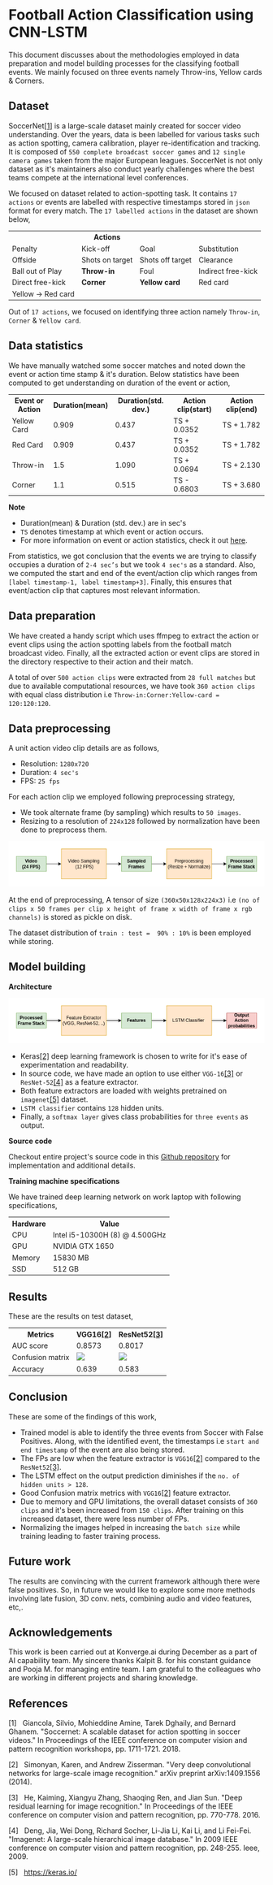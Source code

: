 # Football Action Classification using CNN-LSTM

This document discusses about the methodologies employed in data preparation and model building processes for the classifying football events. We mainly focused on three events namely Throw-ins, Yellow cards & Corners.

## Dataset

SoccerNet[[1]](#References) is a large-scale dataset mainly created for soccer video understanding. Over the years, data is been labelled for various tasks such as action spotting, camera calibration, player re-identification and tracking. It is composed of `550 complete broadcast soccer games` and `12 single camera games` taken from the major European leagues. SoccerNet is not only dataset as it's maintainers also conduct yearly challenges where the best teams compete at the international level conferences.

We focused on dataset related to action-spotting task. It contains `17 actions` or events are labelled with respective timestamps stored in `json` format for every match. The `17 labelled actions` in the dataset are shown below,

<table align="center">
    <tr>
        <th></th>
        <th>Actions</th>
        <th></th>
        <th></th>
    </tr>
    <tr>
        <td>Penalty</td>
        <td>Kick-off</td>
        <td>Goal</td>
        <td>Substitution</td>
    </tr>
    <tr>
        <td>Offside</td>
        <td>Shots on target</td>
        <td>Shots off target</td>
        <td>Clearance</td>
    </tr>
    <tr>
        <td>Ball out of Play</td>
        <td><b>Throw-in</b></td>
        <td>Foul</td>
        <td>Indirect free-kick</td>
    </tr>
        <td>Direct free-kick</td>
        <td><b>Corner</b></td>
        <td><b>Yellow card</b></td>
        <td>Red card</td>
    </tr>
    </tr>
        <td>Yellow -> Red card</td>
        <td></td>
        <td></td>
        <td></td>
    </tr>
</table>

Out of `17 actions`, we focused on identifying three action namely `Throw-in`, `Corner` & `Yellow card`.

## Data statistics

We have manually watched some soccer matches and noted down the event or action time stamp & it's duration. Below statistics have been computed to get understanding on duration of the event or action,

<table align="center">
    <tr>
        <th>Event or Action</th>
        <th>Duration(mean)</th>
        <th>Duration(std. dev.)</th>
        <th>Action clip(start)</th>
        <th>Action clip(end)</th>
    </tr>
    <tr>
        <td>Yellow Card</td>
        <td>0.909</td>
        <td>0.437</td>
        <td>TS + 0.0352</td>
        <td>TS + 1.782</td>
    </tr>
    <tr>
        <td>Red Card</td>
        <td>0.909</td>
        <td>0.437</td>
        <td>TS + 0.0352</td>
        <td>TS + 1.782</td>
    </tr>
    <tr>
        <td>Throw-in</td>
        <td>1.5</td>
        <td>1.090</td>
        <td>TS + 0.0694</td>
        <td>TS + 2.130</td>
    </tr>
        <td>Corner</td>
        <td>1.1</td>
        <td>0.515</td>
        <td>TS - 0.6803</td>
        <td>TS + 3.680</td>
    </tr>
</table>

**Note**

- Duration(mean) & Duration (std. dev.) are in sec's
- `TS` denotes timestamp at which event or action occurs.
- For more information on event or action statistics, check it out [here](https://docs.google.com/spreadsheets/d/1MlLQifW1cku9VNuCqNe8ouMT92ChKka1_5lXDSMLB4Q/edit?usp=sharing).

From statistics, we got conclusion that the events we are trying to classify occupies a duration of `2-4 sec’s` but we took `4 sec's` as a standard. Also, we computed the start and end of the event/action clip which ranges from `[label timestamp-1, label timestamp+3]`. Finally, this ensures that event/action clip that captures most relevant information.

## Data preparation

We have created a handy script which uses ffmpeg to extract the action or event clips using the action spotting labels from the football match broadcast video. Finally, all the extracted action or event clips are stored in the directory respective to their action and their match.

A total of over `500 action clips` were extracted from `28 full matches` but due to available computational resources, we have took `360 action clips` with equal class distribution i.e `Throw-in:Corner:Yellow-card = 120:120:120`.

## Data preprocessing

A unit action video clip details are as follows,
- Resolution: `1280x720`
- Duration: `4 sec's`
- FPS: `25 fps`

For each action clip we employed following preprocessing strategy,
- We took alternate frame (by sampling) which results to `50 images`.
- Resizing to a resolution of `224x128` followed by normalization have been done to preprocess them.

![preprocessing pipeline](./images/arch-1.png)

At the end of preprocessing, A tensor of size `(360x50x128x224x3)` i.e `(no of clips x 50 frames per clip x height of frame x width of frame x rgb channels)` is stored as pickle on disk.  

The dataset distribution of `train : test =  90% : 10%` is been employed while storing.

## Model building

**Architecture**

![model architecture](./images/arch-2.png)

- Keras[[2]](#References) deep learning framework is chosen to write for it's ease of experimentation and readability.
- In source code, we have made an option to use either `VGG-16`[[3]](#References) or `ResNet-52`[[4]](#References) as a feature extractor.
- Both feature extractors are loaded with weights pretrained on `imagenet`[[5]](#References) dataset.
- `LSTM classifier` contains `128` hidden units.
- Finally, a `softmax layer` gives class probabilities for `three events` as output.

**Source code**

Checkout entire project's source code in this [Github repository](https://github.com/saipjkai/fac-cnnlstm) for implementation and additional details. 


**Training machine specifications**

We have trained deep learning network on work laptop with following specifications,

<table align="center">
    <tr>
        <th>Hardware</th>
        <th>Value</th>
    </tr>
    <tr>
        <td>CPU</td>
        <td>Intel i5-10300H (8) @ 4.500GHz</td>
    </tr>
    <tr>
        <td>GPU</td>
        <td>NVIDIA GTX 1650</td>
    </tr>
    <tr>
        <td>Memory</td>
        <td>15830 MB</td>
    </tr>
        <td>SSD</td>
        <td>512 GB</td>
    </tr>
</table>

## Results

These are the results on test dataset,

<table align="center">
    <tr>
        <th>Metrics</th>
        <th>VGG16<a href="#References">[2]</a></th>
        <th>ResNet52<a href="#References">[3]</a></th>
    </tr>
    <tr>
        <td>AUC score</td>
        <td>0.8573</td>
        <td>0.8017</td>
    </tr>
    <tr>
        <td>Confusion matrix</td>
        <td><img src="backup/2023-01-08/metrics/cnf_matrix_weights_2023-01-08_v1_tf.h5.png"></td>
        <td><img src="backup/2023-01-08/metrics/cnf_matrix_weights_2023-01-08_v2_tf.h5.png"></td>
    </tr>
    <tr>
        <td>Accuracy</td>
        <td>0.639</td>
        <td>0.583</td>
    </tr>
</table>

## Conclusion

These are some of the findings of this work,
- Trained model is able to identify the three events from Soccer with False Positives. Along, with the identified event, the timestamps i.e `start and end timestamp` of the event are also being stored. 
- The FPs are low when the feature extractor is `VGG16`[[2]](#References) compared to the `ResNet52`[[3]](#References).
- The LSTM effect on the output prediction diminishes if the `no. of hidden units > 128`.
- Good Confusion matrix metrics with `VGG16`[[2]](#References) feature extractor.
- Due to memory and GPU limitations, the overall dataset consists of `360 clips` and it's been increased from `150 clips`. After training on this increased dataset, there were less number of FPs.
- Normalizing the images helped in increasing the `batch size` while training leading to faster training process.

## Future work

The results are convincing with the current framework although there were false positives. So, in future we would like to explore some more methods involving late fusion, 3D conv. nets,  combining audio and video features, etc,.

## Acknowledgements

This work is been carried out at Konverge.ai during December as a part of AI capability team. My sincere thanks Kalpit B. for his constant guidance and Pooja M. for managing entire team. I am grateful to the colleagues who are working in different projects and sharing knowledge.  

## References

[1] &nbsp; Giancola, Silvio, Mohieddine Amine, Tarek Dghaily, and Bernard Ghanem. "Soccernet: A scalable dataset for action spotting in soccer videos." In Proceedings of the IEEE conference on computer vision and pattern recognition workshops, pp. 1711-1721. 2018.

[2] &nbsp; Simonyan, Karen, and Andrew Zisserman. "Very deep convolutional networks for large-scale image recognition." arXiv preprint arXiv:1409.1556 (2014).

[3] &nbsp; He, Kaiming, Xiangyu Zhang, Shaoqing Ren, and Jian Sun. "Deep residual learning for image recognition." In Proceedings of the IEEE conference on computer vision and pattern recognition, pp. 770-778. 2016.

[4] &nbsp; Deng, Jia, Wei Dong, Richard Socher, Li-Jia Li, Kai Li, and Li Fei-Fei. "Imagenet: A large-scale hierarchical image database." In 2009 IEEE conference on computer vision and pattern recognition, pp. 248-255. Ieee, 2009.

[5] &nbsp; https://keras.io/
